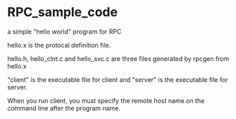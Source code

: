 RPC_sample_code
===============

a simple "hello world" program for RPC

hello.x is the protocal definition file.

hello.h, hello_clnt.c and hello_svc.c are three files generated by rpcgen from hello.x

"client" is the executable file for client and "server" is the executable file for server.

When you run client, you must specify the remote host name on the command line after the program name.



